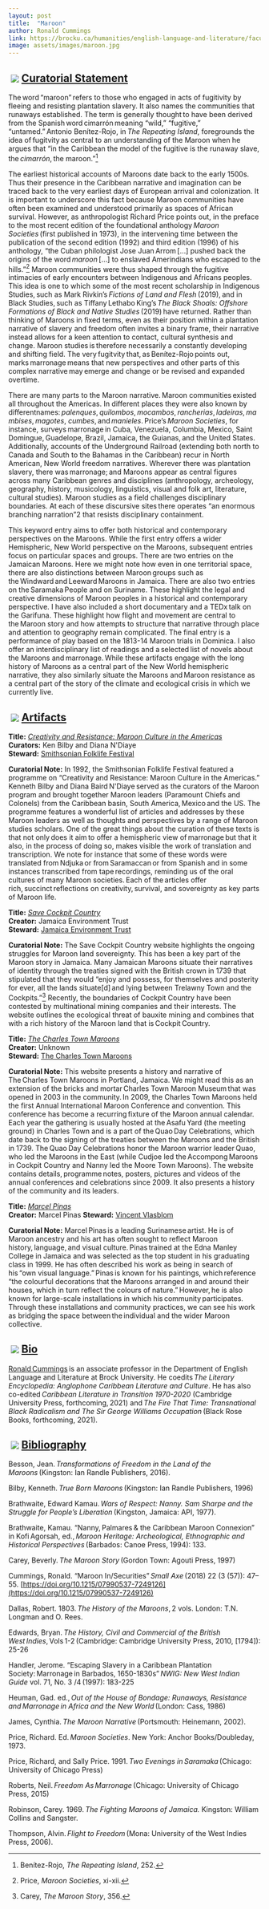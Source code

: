```yaml
---
layout: post
title:  "Maroon"
author: Ronald Cummings
link: https://brocku.ca/humanities/english-language-and-literature/faculty/ronald-cummings/
image: assets/images/maroon.jpg
---
```


<div class="section-title"><img style="padding: 5px;float:left;" src="{{ site.baseurl}}/assets/images/tiny-key.jpg"><a href="#Curatorial"><h2>Curatorial Statement</h2></a></div>

The word “maroon” refers to those who engaged in acts of fugitivity by fleeing and resisting plantation slavery. It also names the communities that runaways established. The term is generally thought to have been derived from the Spanish word cimarrón meaning “wild,” “fugitive,” “untamed.” Antonio Benítez-Rojo, in *The Repeating Island*, foregrounds the idea of fugitvity as central to an understanding of the Maroon when he argues that “in the Caribbean the model of the fugitive is the runaway slave, the *cimarrón*, the maroon.”[^1]

The earliest historical accounts of Maroons date back to the early 1500s. Thus their presence in the Caribbean narrative and imagination can be traced back to the very earliest days of European arrival and colonization. It is important to underscore this fact because Maroon communities have often been examined and understood primarily as spaces of African survival. However, as anthropologist Richard Price points out, in the preface to the most recent edition of the foundational anthology *Maroon Societies* (first published in 1973), in the intervening time between the publication of the second edition (1992) and third edition (1996) of his anthology, “the Cuban philologist Jose Juan Arrom […] pushed back the origins of the word *maroon* […] to enslaved Amerindians who escaped to the hills.”[^2] Maroon communities were thus shaped through the fugitive intimacies of early encounters between Indigenous and Africans peoples. This idea is one to which some of the most recent scholarship in Indigenous Studies, such as Mark Rivkin’s *Fictions of Land and Flesh* (2019), and in Black Studies, such as Tiffany Lethabo King’s *The Black Shoals: Offshore Formations of Black and Native Studies* (2019) have returned. Rather than thinking of Maroons in fixed terms, even as their position within a plantation narrative of slavery and freedom often invites a binary frame, their narrative instead allows for a keen attention to contact, cultural synthesis and change. Maroon studies is therefore necessarily a constantly developing and shifting field. The very fugitvity that, as Benítez-Rojo points out, marks marronage means that new perspectives and other parts of this complex narrative may emerge and change or be revised and expanded overtime.

There are many parts to the Maroon narrative. Maroon communities existed all throughout the Americas. In different places they were also known by differentnames: *palenques*, *quilombos*, *mocambos*, *rancherias*, *ladeiras*, *mambises*, *magotes*,
_cumbes_, and *manieles*. Price’s *Maroon Societies*, for instance, surveys marronage in Cuba, Venezuela, Columbia, Mexico, Saint Domingue, Guadelope, Brazil, Jamaica, the Guianas, and the United States. Additionally, accounts of the Underground Railroad (extending both north to Canada and South to the Bahamas in the Caribbean) recur in North American, New World freedom narratives. Wherever there was plantation slavery, there was marronage; and Maroons appear as central figures across many Caribbean genres and disciplines (anthropology, archeology, geography, history, musicology, linguistics, visual and folk art, literature, cultural studies). Maroon studies as a field challenges disciplinary boundaries. At each of these discursive sites there operates “an enormous branching narration”2 that resists disciplinary containment.

This keyword entry aims to offer both historical and contemporary perspectives on the Maroons. While the first entry offers a wider Hemispheric, New World perspective on the Maroons, subsequent entries focus on particular spaces and groups. There are two entries on the Jamaican Maroons. Here we might note how even in one territorial space, there are also distinctions between Maroon groups such as the Windward and Leeward Maroons in Jamaica. There are also two entries on the Saramaka People and on Suriname. These highlight the legal and creative dimensions of Maroon peoples in a historical and contemporary perspective. I have also included a short documentary and a TEDx talk on the Garifuna. These highlight how flight and movement are central to the Maroon story and how attempts to structure that narrative through place and attention to geography remain complicated. The final entry is a performance of play based on the 1813-14 Maroon trials in Dominica. I also offer an interdisciplinary list of readings and a selected list of novels about the Maroons and marronage. While these artifacts engage with the long history of Maroons as a central part of the New World hemispheric narrative, they also similarly situate the Maroons and Maroon resistance as a central part of the story of the climate and ecological crisis in which we currently live.

[^1]: Benítez-Rojo, _The Repeating Island_, 252.
[^2]: Price, _Maroon Societies_, xi-xii.
[^3]: Carey, _The Maroon Story_, 356.

<div class="section-title"><img style="padding: 5px;float:left;" src="{{ site.baseurl}}/assets/images/tiny-key.jpg"><a href="#Artifacts"><h2>Artifacts</h2></a></div>

**Title:** [_Creativity and Resistance: Maroon Culture in the Americas_](https://festival.si.edu/past-program/1992/creativity-and-resistance-maroon-culture-in-the-americas)  
**Curators:** Ken Bilby and Diana N'Diaye  
**Steward:** [Smithsonian Folklife Festival](https://festival.si.edu/)

**Curatorial Note:** In 1992, the Smithsonian Folklife Festival featured a programme on “Creativity and Resistance: Maroon Culture in the Americas.” Kenneth Bilby and Diana Baird N'Diaye served as the curators of the Maroon program and brought together Maroon leaders (Paramount Chiefs and Colonels) from the Caribbean basin, South America, Mexico and the US. The programme features a wonderful list of articles and addresses by these Maroon leaders as well as thoughts and perspectives by a range of Maroon studies scholars. One of the great things about the curation of these texts is that not only does it aim to offer a hemispheric view of marronage but that it also, in the process of doing so, makes visible the work of translation and transcription. We note for instance that some of these words were translated from Ndjuka or from Saramaccan or from Spanish and in some instances transcribed from tape recordings, reminding us of the oral cultures of many Maroon societies. Each of the articles offer rich, succinct reflections on creativity, survival, and sovereignty as key parts of Maroon life.

**Title:** [_Save Cockpit Country_](https://savecockpitcountry.org/)  
**Creator:** Jamaica Environment Trust  
**Steward:** [Jamaica Environment Trust](https://www.jamentrust.org/)

**Curatorial Note:** The Save Cockpit Country website highlights the ongoing struggles for Maroon land sovereignty. This has been a key part of the Maroon story in Jamaica. Many Jamaican Maroons situate their narratives of identity through the treaties signed with the British crown in 1739 that stipulated that they would “enjoy and possess, for themselves and posterity for ever, all the lands situate[d] and lying between Trelawny Town and the Cockpits.”[^3] Recently, the boundaries of Cockpit Country have been contested by multinational mining companies and their interests. The website outlines the ecological threat of bauxite mining and combines that with a rich history of the Maroon land that is Cockpit Country.

**Title:** [_The Charles Town Maroons_](https://www.maroons-jamaica.com/home/)  
**Creator:** Unknown  
**Steward:** [The Charles Town Maroons](https://www.maroons-jamaica.com/home/)

**Curatorial Note:** This website presents a history and narrative of The Charles Town Maroons in Portland, Jamaica. We might read this as an extension of the bricks and mortar Charles Town Maroon Museum that was opened in 2003 in the community. In 2009, the Charles Town Maroons held the first Annual International Maroon Conference and convention. This conference has become a recurring fixture of the Maroon annual calendar. Each year the gathering is usually hosted at the Asafu Yard (the meeting ground) in Charles Town and is a part of the Quao Day Celebrations, which date back to the signing of the treaties between the Maroons and the British in 1739. The Quao Day Celebrations honor the Maroon warrior leader Quao, who led the Maroons in the East (while Cudjoe led the Accompong Maroons in Cockpit Country and Nanny led the Moore Town Maroons). The website contains details, programme notes, posters, pictures and videos of the annual conferences and celebrations since 2009. It also presents a history of the community and its leaders.

**Title:** [_Marcel Pinas_](http://www.marcelpinas.net/?lang=en)  
**Creator:** Marcel Pinas
**Steward:** [Vincent Vlasblom](http://www.marcelpinas.net/contact/?lang=en)

**Curatorial Note:** Marcel Pinas is a leading Surinamese artist. He is of Maroon ancestry and his art has often sought to reflect Maroon history, language, and visual culture. Pinas trained at the Edna Manley College in Jamaica and was selected as the top student in his graduating class in 1999. He has often described his work as being in search of his “own visual language.” Pinas is known for his paintings, which reference “the colourful decorations that the Maroons arranged in and around their houses, which in turn reflect the colours of nature.” However, he is also known for large-scale installations in which his community participates. Through these installations and community practices, we can see his work as bridging the space between the individual and the wider Maroon collective.

<div class="section-title"><img style="padding: 5px;float:left;" src="{{ site.baseurl}}/assets/images/tiny-key.jpg"><a href="#Bio"><h2>Bio</h2></a></div>

[Ronald Cummings](https://brocku.ca/humanities/english-language-and-literature/faculty/ronald-cummings/) is an associate professor in the Department of English Language and Literature at Brock University. He coedits *The Literary Encyclopedia: Anglophone Caribbean Literature and Culture*. He has also co-edited *Caribbean Literature in Transition 1970-2020* (Cambridge University Press, forthcoming, 2021) and *The Fire That Time: Transnational Black Radicalism and The Sir George Williams Occupation* (Black Rose Books, forthcoming, 2021).

<div class="section-title"><img style="padding: 5px;float:left;" src="{{ site.baseurl}}/assets/images/tiny-key.jpg"><a href="#Bibliography"><h2>Bibliography</h2></a></div>

Besson, Jean. *Transformations of Freedom in the Land of the Maroons* (Kingston: Ian Randle Publishers, 2016).

Bilby, Kenneth. *True Born Maroons* (Kingston: Ian Randle Publishers, 1996)

Brathwaite, Edward Kamau. *Wars of Respect: Nanny. Sam Sharpe and the Struggle for People’s Liberation* (Kingston, Jamaica: API, 1977).

Brathwaite, Kamau. “Nanny, Palmares & the Caribbean Maroon Connexion” in Kofi Agorsah, ed., *Maroon Heritage: Archeological, Ethnographic and Historical Perspectives* (Barbados: Canoe Press, 1994): 133.

Carey, Beverly. *The Maroon Story* (Gordon Town: Agouti Press, 1997)

Cummings, Ronald. “Maroon In/Securities” *Small Axe* (2018) 22 (3 (57)): 47–55.
[https://doi.org/10.1215/07990537-7249126](https://doi.org/10.1215/07990537-7249126)

Dallas, Robert. 1803. *The History of the Maroons*, 2 vols. London: T.N. Longman and O. Rees.

Edwards, Bryan. *The History, Civil and Commercial of the British West Indies*, Vols 1-2 (Cambridge: Cambridge University Press, 2010, [1794]): 25-26

Handler, Jerome. “Escaping Slavery in a Caribbean Plantation Society: Marronage in Barbados, 1650-1830s” *NWIG: New West Indian Guide* vol. 71, No. 3 /4 (1997): 183-225

Heuman, Gad. ed., *Out of the House of Bondage: Runaways, Resistance and Marronage in Africa and the New World* (London: Cass, 1986)

James, Cynthia. *The Maroon Narrative* (Portsmouth: Heinemann, 2002).

Price, Richard. Ed. *Maroon Societies*. New York: Anchor Books/Doubleday, 1973.

Price, Richard, and Sally Price. 1991. *Two Evenings in Saramaka* (Chicago: University of Chicago Press)

Roberts, Neil. *Freedom As Marronage* (Chicago: University of Chicago Press, 2015)

Robinson, Carey. 1969. *The Fighting Maroons of Jamaica.* Kingston: William Collins and Sangster.

Thompson, Alvin. *Flight to Freedom* (Mona: University of the West Indies Press, 2006).
